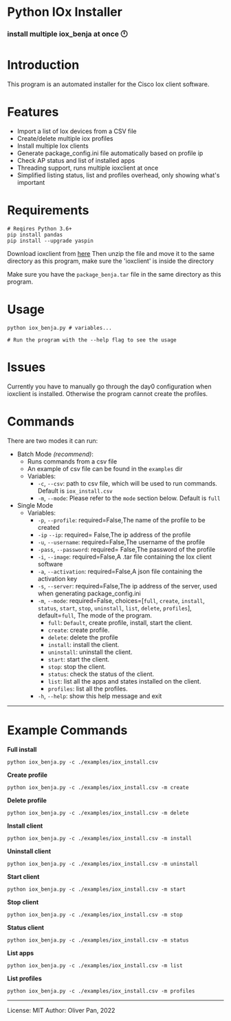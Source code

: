 # Python IOx Installer

### install multiple iox_benja at once 🕛

# Introduction

This program is an automated installer for the Cisco Iox client software.

# Features

- Import a list of Iox devices from a CSV file
- Create/delete multiple iox profiles
- Install multiple Iox clients
- Generate package_config.ini file automatically based on profile ip
- Check AP status and list of installed apps
- Threading support, runs multiple ioxclient at once
- Simplified listing status, list and profiles overhead, only showing what's important

# Requirements

    # Reqires Python 3.6+
    pip install pandas
    pip install --upgrade yaspin

Download ioxclient from [here](https://developer.cisco.com/docs/iox/#!iox-resource-downloads)
Then unzip the file and move it to the same directory as this program, make sure the 'ioxclient' is inside the directory

Make sure you have the `package_benja.tar` file in the same directory as this program.

# Usage

    python iox_benja.py # variables...

    # Run the program with the --help flag to see the usage

# Issues

Currently you have to manually go through the day0 configuration when ioxclient is installed. Otherwise the program cannot create the profiles.

# Commands

There are two modes it can run:

- Batch Mode _(recommend)_:
  - Runs commands from a csv file
  - An example of csv file can be found in the `examples` dir
  - Variables:
    - `-c`, `--csv`: path to csv file, which will be used to run commands. Default is `iox_install.csv`
    - `-m`, `--mode`: Please refer to the `mode` section below. Default is `full`
- Single Mode
  - Variables:
    - `-p`, `--profile`: required=False,The name of the profile to be created
    - `-ip` `--ip`: required= False,The ip address of the profile
    - `-u`, `--username`: required=False,The username of the profile
    - `-pass`, `--password`: required= False,The password of the profile
    - `-i`, `--image`: required=False,A .tar file containing the Iox client software
    - `-a`, `--activation`: required=False,A json file containing the activation key
    - `-s`, `--server`: required=False,The ip address of the server, used when generating package_config.ini
    - `-m`, `--mode`: required=False, choices=[`full`, `create`, `install`, `status`, `start`, `stop`, `uninstall`, `list`, `delete`, `profiles`], default=`full`, The mode of the program.
      - `full`: `Default`, create profile, install, start the client.
      - `create`: create profile.
      - `delete`: delete the profile
      - `install`: install the client.
      - `uninstall`: uninstall the client.
      - `start`: start the client.
      - `stop`: stop the client.
      - `status`: check the status of the client.
      - `list`: list all the apps and states installed on the client.
      - `profiles`: list all the profiles.
    - `-h`, `--help`: show this help message and exit

---

# Example Commands

**Full install**

    python iox_benja.py -c ./examples/iox_install.csv

**Create profile**

    python iox_benja.py -c ./examples/iox_install.csv -m create 

**Delete profile**

    python iox_benja.py -c ./examples/iox_install.csv -m delete 

**Install client**

    python iox_benja.py -c ./examples/iox_install.csv -m install 

**Uninstall client**

    python iox_benja.py -c ./examples/iox_install.csv -m uninstall 

**Start client**

    python iox_benja.py -c ./examples/iox_install.csv -m start 

**Stop client**

    python iox_benja.py -c ./examples/iox_install.csv -m stop 

**Status client**

    python iox_benja.py -c ./examples/iox_install.csv -m status 

**List apps**

    python iox_benja.py -c ./examples/iox_install.csv -m list 

**List profiles**

    python iox_benja.py -c ./examples/iox_install.csv -m profiles

---

License: MIT
Author: Oliver Pan, 2022
